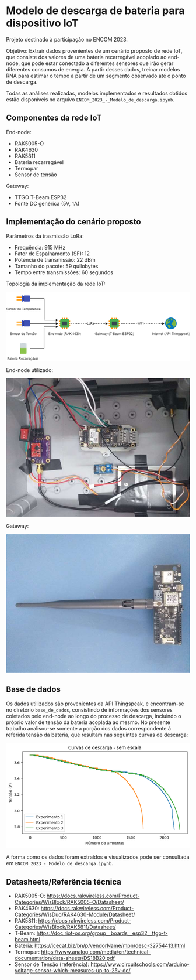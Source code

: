 # Modelo de descarga de bateria para dispositivo IoT

Projeto destinado à participação no ENCOM 2023.

Objetivo: Extrair dados provenientes de um cenário proposto de rede IoT, que consiste dos valores de uma bateria recarregável acoplado ao end-node, que pode estar conectado a diferentes sensores que irão gerar diferentes consumos de energia. A partir desses dados, treinar modelos RNA para estimar o tempo a partir de um segmento observado até o ponto de descarga.

Todas as análises realizadas, modelos implementados e resultados obtidos estão disponíveis no arquivo `ENCOM_2023_-_Modelo_de_descarga.ipynb`.

## Componentes da rede IoT

End-node:
- RAK5005-O
- RAK4630
- RAK5811
- Bateria recarregável
- Termopar
- Sensor de tensão

Gateway:
- TTGO T-Beam ESP32
- Fonte DC genérica (5V, 1A)


## Implementação do cenário proposto

Parâmetros da trasmissão LoRa:

- Frequência: 915 MHz
- Fator de Espalhamento (SF): 12 
- Potencia de transmissão: 22 dBm
- Tamanho do pacote: 59 quilobytes
- Tempo entre transmissões: 60 segundos

Topologia da implementação da rede IoT:

![Alt text](ilustracoes/diagrama_iot.drawio.png?raw=true "Diagrama da rede IoT proposta")

End-node utilizado:

![Alt text](ilustracoes/end-node.jpg?raw=true "End-node")

Gateway:

![Alt text](ilustracoes/gateway.jpg?raw=true "Gateway")


## Base de dados

Os dados utilizados são provenientes da API Thingspeak, e encontram-se no diretório `base_de_dados`, consistindo de informações dos sensores coletados pelo end-node ao longo do processo de descarga, incluindo o próprio valor de tensão da bateria acoplada ao mesmo. No presente trabalho analisou-se somente a porção dos dados correspondente à referida tensão da bateria, que resultam nas seguintes curvas de descarga:

![Alt text](ilustracoes/dcurves.png?raw=true "Curvas de descarga")

A forma como os dados foram extraídos e visualizados pode ser consultada em `ENCOM_2023_-_Modelo_de_descarga.ipynb`.


## Datasheets/Referência técnica

- RAK5005-O: https://docs.rakwireless.com/Product-Categories/WisBlock/RAK5005-O/Datasheet/
- RAK4630: https://docs.rakwireless.com/Product-Categories/WisDuo/RAK4630-Module/Datasheet/
- RAK5811: https://docs.rakwireless.com/Product-Categories/WisBlock/RAK5811/Datasheet/
- T-Beam: https://doc.riot-os.org/group__boards__esp32__ttgo-t-beam.html
- Bateria: https://icecat.biz/bn/p/vendorName/mpn/desc-32754413.html
- Termopar: https://www.analog.com/media/en/technical-documentation/data-sheets/DS18B20.pdf
- Sensor de Tensão (referência): https://www.circuitschools.com/arduino-voltage-sensor-which-measures-up-to-25v-dc/
